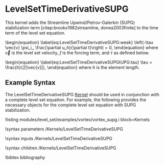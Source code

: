 # LevelSetTimeDerivativeSUPG

This kernel adds the Streamline Upwind/Petrov-Galerkin (SUPG) stabilization
term [citep:brooks1982streamline, donea2003finite]  to the time term of the level set equation.

\begin{equation}
\label{eq:LevelSetTimeDerivativeSUPG:weak}
\left(-\tau \vec{v} \psi_i,\, \frac{\partial u_h}{\partial t}\right) = 0,
\end{equation}
where $\vec{v}$ is the level set velocity, $f$ is the forcing term, and $\tau$ as defined below.

\begin{equation}
\label{eq:LevelSetTimeDerivativeSUPGtUPG:tau}
\tau = \frac{h}{2\|\vec{v}\|},
\end{equation}
where $h$ is the element length.

## Example Syntax

The LevelSetTimeDerivativeSUPG [Kernel](syntax/Kernels/index.md) should be used in conjunction with a complete level set equation.
For example, the following provides the necessary objects for the complete level set equation
with SUPG stabilization.

!listing modules/level_set/examples/vortex/vortex_supg.i block=Kernels

!syntax parameters /Kernels/LevelSetTimeDerivativeSUPG

!syntax inputs /Kernels/LevelSetTimeDerivativeSUPG

!syntax children /Kernels/LevelSetTimeDerivativeSUPG



!bibtex bibliography
